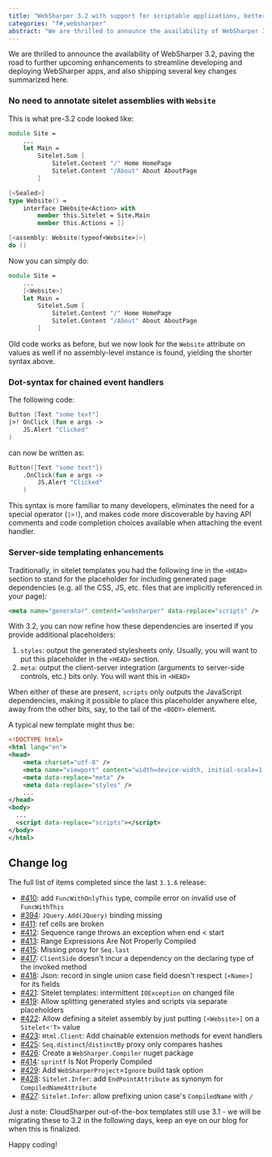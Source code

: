 ```yaml
---
title: "WebSharper 3.2 with support for scriptable applications, better resource management, and additional streamlined syntax"
categories: "f#,websharper"
abstract: "We are thrilled to announce the availability of WebSharper 3.2, paving the road to further upcoming enhancements to streamline developing and deploying WebSharper apps, and also shipping several key changes summarized here."
---
```

We are thrilled to announce the availability of WebSharper 3.2, paving the road to further upcoming enhancements to streamline developing and deploying WebSharper apps, and also shipping several key changes summarized here.

### No need to annotate sitelet assemblies with `Website`

This is what pre-3.2 code looked like:

```fsharp
module Site =
    ...
    let Main =
        Sitelet.Sum [
            Sitelet.Content "/" Home HomePage
            Sitelet.Content "/About" About AboutPage
        ]

[<Sealed>]
type Website() =
    interface IWebsite<Action> with
        member this.Sitelet = Site.Main
        member this.Actions = []

[<assembly: Website(typeof<Website>)>]
do ()
```

Now you can simply do:

```fsharp
module Site =
    ...
    [<Website>]
    let Main =
        Sitelet.Sum [
            Sitelet.Content "/" Home HomePage
            Sitelet.Content "/About" About AboutPage
        ]
```

Old code works as before, but we now look for the `Website` attribute on values as well if no assembly-level instance is found, yielding the shorter syntax above.

### Dot-syntax for chained event handlers

The following code:

```fsharp
Button [Text "some text"]
|>! OnClick (fun e args ->
    JS.Alert "Clicked"
)
```

can now be written as:

```fsharp
Button([Text "some text"])
    .OnClick(fun e args ->
        JS.Alert "Clicked"
    )
```
This syntax is more familiar to many developers, eliminates the need for a special operator (`|>!`), and makes code more discoverable by having API comments and code completion choices available when attaching the event handler.

### Server-side templating enhancements

Traditionally, in sitelet templates you had the following line in the `<HEAD>` section to stand for the placeholder for including generated page dependencies (e.g. all the CSS, JS, etc. files that are implicitly referenced in your page):

```xml
<meta name="generator" content="websharper" data-replace="scripts" />
```

With 3.2, you can now refine how these dependencies are inserted if you provide additional placeholders:

1. `styles`: output the generated stylesheets only.  Usually, you will want to put this placeholder in the `<HEAD>` section.
2. `meta`: output the client-server integration (arguments to server-side controls, etc.) bits only.  You will want this in `<HEAD>`

When either of these are present, `scripts` only outputs the JavaScript dependencies, making it possible to place this placeholder anywhere else, away from the other bits, say, to the tail of the `<BODY>` element.

A typical new template might thus be:

```xml
<!DOCTYPE html>
<html lang="en">
<head>
    <meta charset="utf-8" />
    <meta name="viewport" content="width=device-width, initial-scale=1.0" />
    <meta data-replace="meta" />
    <meta data-replace="styles" />
    ...
</head>
<body>
  ...
  <script data-replace="scripts"></script>
</body>
</html>
```

## Change log

The full list of items completed since the last `3.1.6` release:

 * [#410](https://github.com/intellifactory/websharper/issues/410): add `FuncWithOnlyThis` type, compile error on invalid use of `FuncWithThis`
 * [#394](https://github.com/intellifactory/websharper/issues/394): `JQuery.Add(JQuery)` binding missing
 * [#411](https://github.com/intellifactory/websharper/issues/411): ref cells are broken
 * [#412](https://github.com/intellifactory/websharper/issues/412): Sequence range throws an exception when end < start
 * [#413](https://github.com/intellifactory/websharper/issues/413): Range Expressions Are Not Properly Compiled
 * [#415](https://github.com/intellifactory/websharper/issues/415): Missing proxy for `Seq.last`
 * [#417](https://github.com/intellifactory/websharper/issues/417): `ClientSide` doesn't incur a dependency on the declaring type of the invoked method
 * [#418](https://github.com/intellifactory/websharper/issues/418): Json: record in single union case field doesn't respect `[<Name>]` for its fields
 * [#421](https://github.com/intellifactory/websharper/issues/421): Sitelet templates: intermittent `IOException` on changed file
 * [#419](https://github.com/intellifactory/websharper/issues/419): Allow splitting generated styles and scripts via separate placeholders
 * [#422](https://github.com/intellifactory/websharper/issues/422): Allow defining a sitelet assembly by just putting `[<Website>]` on a `Sitelet<'T>` value
 * [#423](https://github.com/intellifactory/websharper/issues/423): `Html.Client`: Add chainable extension methods for event handlers
 * [#425](https://github.com/intellifactory/websharper/issues/425): `Seq.distinct`/`distinctBy` proxy only compares hashes
 * [#426](https://github.com/intellifactory/websharper/issues/426): Create a `WebSharper.Compiler` nuget package 
 * [#414](https://github.com/intellifactory/websharper/issues/414): `sprintf` Is Not Properly Compiled
 * [#429](https://github.com/intellifactory/websharper/issues/429): Add `WebSharperProject`=`Ignore` build task option
 * [#428](https://github.com/intellifactory/websharper/issues/428): `Sitelet.Infer`: add `EndPointAttribute` as synonym for `CompiledNameAttribute`
 * [#427](https://github.com/intellifactory/websharper/issues/427): `Sitelet.Infer`: allow prefixing union case's `CompiledName` with `/`

Just a note: CloudSharper out-of-the-box templates still use 3.1 - we will be migrating these to 3.2 in the following days, keep an eye on our blog for when this is finalized.

Happy coding!
